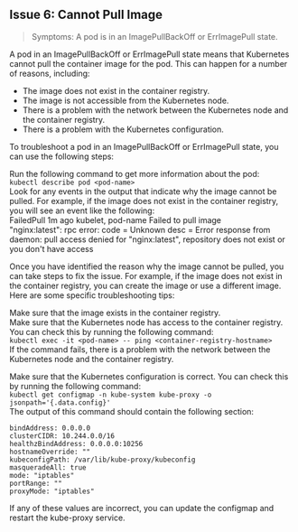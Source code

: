 ## Issue 6: Cannot Pull Image
> Symptoms: A pod is in an ImagePullBackOff or ErrImagePull state.


A pod in an ImagePullBackOff or ErrImagePull state means that Kubernetes cannot pull the container image for the pod. This can happen for a number of reasons, including:

* The image does not exist in the container registry.
* The image is not accessible from the Kubernetes node.
* There is a problem with the network between the Kubernetes node and the container registry.
* There is a problem with the Kubernetes configuration.

To troubleshoot a pod in an ImagePullBackOff or ErrImagePull state, you can use the following steps:

Run the following command to get more information about the pod:<br />
`kubectl describe pod <pod-name>`<br />
Look for any events in the output that indicate why the image cannot be pulled. For example, if the image does not exist in the container registry, you will see an event like the following:<br />
FailedPull 1m ago  kubelet, pod-name  Failed to pull image <br />"nginx:latest": rpc error: code = Unknown desc = Error response from daemon: pull access denied for "nginx:latest", repository does not exist or you don't have access

Once you have identified the reason why the image cannot be pulled, you can take steps to fix the issue. For example, if the image does not exist in the container registry, you can create the image or use a different image.<br />
Here are some specific troubleshooting tips:

Make sure that the image exists in the container registry.<br />
Make sure that the Kubernetes node has access to the container registry. You can check this by running the following command:<br />
`kubectl exec -it <pod-name> -- ping <container-registry-hostname>`<br />
If the command fails, there is a problem with the network between the Kubernetes node and the container registry.

Make sure that the Kubernetes configuration is correct. You can check this by running the following command:<br />
`kubectl get configmap -n kube-system kube-proxy -o jsonpath='{.data.config}'`<br />
The output of this command should contain the following section:

    bindAddress: 0.0.0.0
    clusterCIDR: 10.244.0.0/16
    healthzBindAddress: 0.0.0.0:10256
    hostnameOverride: ""
    kubeconfigPath: /var/lib/kube-proxy/kubeconfig
    masqueradeAll: true
    mode: "iptables"
    portRange: ""
    proxyMode: "iptables"
If any of these values are incorrect, you can update the configmap and restart the kube-proxy service.


